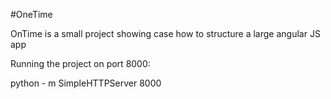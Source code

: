 #OneTime 

OnTime is a small project showing case how to structure a large angular JS app

Running the project on port 8000:

python - m SimpleHTTPServer 8000

